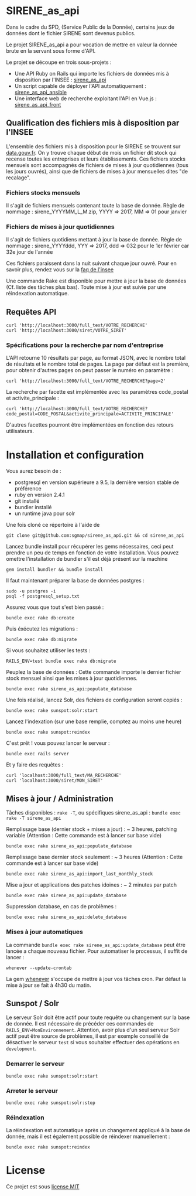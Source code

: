 # SIRENE_as_api

Dans le cadre du SPD, (Service Public de la Donnée), certains jeux de données
dont le fichier SIRENE sont devenus publics.

Le projet SIRENE_as_api a pour vocation de mettre en valeur la donnée brute en
la servant sous forme d'API.

Le projet se découpe en trois sous-projets :

  - Une API Ruby on Rails qui importe les fichiers de données
    mis à disposition par l'INSEE : [sirene_as_api](https://github.com/sgmap/sirene_as_api)
  - Un script capable de déployer l'API automatiquement : [sirene_as_api_ansible](https://github.com/sgmap/sirene_as_api_ansible)
  - Une interface web de recherche exploitant l'API en Vue.js : [sirene_as_api_front](https://github.com/sgmap/sirene_as_api_front)

## Qualification des fichiers mis à disposition par l'INSEE

L'ensemble des fichiers mis à disposition pour le SIRENE se trouvent sur
[data.gouv.fr](http://www.data.gouv.fr/fr/datasets/base-sirene-des-entreprises-et-de-leurs-etablissements-siren-siret/).
On y trouve chaque début de mois un fichier dit stock qui recense toutes
les entreprises et leurs établissements.
Ces fichiers stocks mensuels sont accompagnés de fichiers de mises à jour
quotidiennes (tous les jours ouvrés), ainsi que de fichiers de mises à jour
mensuelles dites "de recalage".

### Fichiers stocks mensuels

Il s'agit de fichiers mensuels contenant toute la base de donnée.
Règle de nommage : sirene_YYYYMM_L_M.zip, YYYY => 2017, MM => 01 pour janvier

### Fichiers de mises à jour quotidiennes

Il s'agit de fichiers quotidiens mettant à jour la base de donnée.
Règle de nommage : sirene_YYYYddd, YYY => 2017, ddd => 032 pour le 1er février car 32e
jour de l'année

Ces fichiers paraissent dans la nuit suivant chaque jour ouvré.
Pour en savoir plus, rendez vous sur la [faq de l'insee](https://www.sirene.fr/sirene/public/faq?sirene_locale=fr)

Une commande Rake est disponible pour mettre à jour la base de données
(Cf. liste des tâches plus bas). Toute mise à jour est suivie par une
réindexation automatique.

## Requêtes API

    curl 'http://localhost:3000/full_text/VOTRE_RECHERCHE'
    curl 'http://localhost:3000/siret/VOTRE_SIRET'

### Spécifications pour la recherche par nom d'entreprise

L'API retourne 10 résultats par page, au format JSON, avec le nombre total de
résultats et le nombre total de pages. La page par défaut est la première,
pour obtenir d'autres pages on peut passer le numéro en paramètre :

    curl 'http://localhost:3000/full_text/VOTRE_RECHERCHE?page=2'

La recherche par facette est implémentée avec les paramètres code_postal et activite_principale :

    curl 'http://localhost:3000/full_text/VOTRE_RECHERCHE?code_postal=CODE_POSTAL&activite_principale=ACTIVITE_PRINCIPALE'

D'autres facettes pourront être implémentées en fonction des retours utilisateurs.

# Installation et configuration

Vous aurez besoin de :
* postgresql en version supérieure a 9.5, la dernière version stable de
  préférence
* ruby en version 2.4.1
* git installé
* bundler installé
* un runtime java pour solr

Une fois cloné ce répertoire à l'aide de

    git clone git@github.com:sgmap/sirene_as_api.git && cd sirene_as_api

Lancez bundle install pour récupérer les gems nécessaires, ceci peut prendre un
peu de temps en fonction de votre installation. Vous pouvez omettre l'installation de
bundler s'il est déjà présent sur la machine

    gem install bundler && bundle install

Il faut maintenant préparer la base de données postgres :

    sudo -u postgres -i
    psql -f postgresql_setup.txt

Assurez vous que tout s'est bien passé :

    bundle exec rake db:create

Puis éxécutez les migrations :

    bundle exec rake db:migrate

Si vous souhaitez utiliser les tests :

    RAILS_ENV=test bundle exec rake db:migrate

Peuplez la base de données : Cette commande importe le dernier fichier stock mensuel
ainsi que les mises à jour quotidiennes.

    bundle exec rake sirene_as_api:populate_database

Une fois réalisé, lancez Solr, des fichiers de configuration seront copiés :

    bundle exec rake sunspot:solr:start

Lancez l'indexation (sur une base remplie, comptez au moins une heure)

    bundle exec rake sunspot:reindex

C'est prêt ! vous pouvez lancer le serveur :

    bundle exec rails server

Et y faire des requêtes :

    curl 'localhost:3000/full_text/MA_RECHERCHE'
    curl 'localhost:3000/siret/MON_SIRET'

## Mises à jour / Administration

Tâches disponibles : `rake -T`, ou spécifiques sirene_as_api : `bundle exec rake -T sirene_as_api`

Remplissage base (dernier stock + mises a jour) : ~ 3 heures, patching variable
(Attention : Cette commande est à lancer sur base vide)

    bundle exec rake sirene_as_api:populate_database

Remplissage base dernier stock seulement : ~ 3 heures
(Attention : Cette commande est à lancer sur base vide)

    bundle exec rake sirene_as_api:import_last_monthly_stock

Mise a jour et applications des patches idoines : ~ 2 minutes par patch

    bundle exec rake sirene_as_api:update_database

Suppression database, en cas de problèmes :

    bundle exec rake sirene_as_api:delete_database

### Mises à jour automatiques

La commande `bundle exec rake sirene_as_api:update_database` peut être lancée
a chaque nouveau fichier.
Pour automatiser le processus, il suffit de lancer :

    whenever --update-crontab

La gem [whenever](https://github.com/javan/whenever) s'occupe de mettre à jour
vos tâches cron. Par défaut la mise à jour se fait à 4h30 du matin.

## Sunspot / Solr

  Le serveur Solr doit être actif pour toute requête ou changement sur la
  base de donnée.
  Il est nécessaire de précéder ces commandes de `RAILS_ENV=MonEnvironnement`.
  Attention, avoir plus d'un seul serveur Solr actif peut être source de
  problèmes, il est par exemple conseillé de désactiver le serveur `test`
  si vous souhaiter effectuer des opérations en `development`.

### Demarrer le serveur
    bundle exec rake sunspot:solr:start

### Arreter le serveur
    bundle exec rake sunspot:solr:stop

### Réindexation

La réindexation est automatique après un changement appliqué à la base de
donnée, mais il est également possible de réindexer manuellement :

    bundle exec rake sunspot:reindex

# License

Ce projet est sous [license MIT](https://fr.wikipedia.org/wiki/Licence_MIT)
